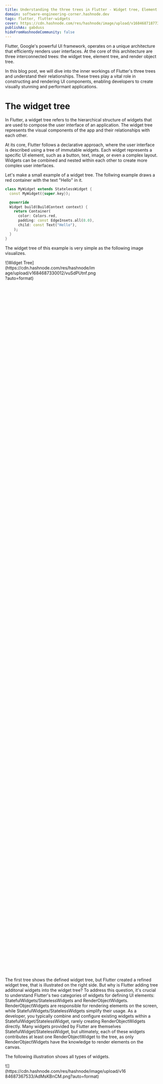 ```yaml
---
title: Understanding the three trees in Flutter - Widget tree, Element tree and RenderObject tree
domain: software-engineering-corner.hashnode.dev
tags: flutter, flutter-widgets
cover: https://cdn.hashnode.com/res/hashnode/image/upload/v1684687187737/Tgk7dXIfu.png?auto=format
publishAs: gabduss
hideFromHashnodeCommunity: false
---
```


Flutter, Google's powerful UI framework, operates on a unique architecture that efficiently renders user interfaces. At the core of this architecture are three interconnected trees: the widget tree, element tree, and render object tree.

In this blog post, we will dive into the inner workings of Flutter's three trees and understand their relationships. These trees play a vital role in constructing and rendering UI components, enabling developers to create visually stunning and performant applications.

# The widget tree

In Flutter, a widget tree refers to the hierarchical structure of widgets that are used to compose the user interface of an application. The widget tree represents the visual components of the app and their relationships with each other.

At its core, Flutter follows a declarative approach, where the user interface is described using a tree of immutable widgets. Each widget represents a specific UI element, such as a button, text, image, or even a complex layout. Widgets can be combined and nested within each other to create more complex user interfaces.

Let's make a small example of a widget tree. The follwing example draws a red container with the text "Hello" in it.

```dart
class MyWidget extends StatelessWidget {
  const MyWidget({super.key});

  @override
  Widget build(BuildContext context) {
    return Container(
      color: Colors.red,
      padding: const EdgeInsets.all(8.0),
      child: const Text("Hello"),
    );
  }
}
```

The widget tree of this example is very simple as the following image visualizes.

<div style="width: 60%; height: 60%">
![Widget Tree](https://cdn.hashnode.com/res/hashnode/image/upload/v1684687330012/vuSdPUtnf.png?auto=format)
</div>

The first tree shows the defined widget tree, but Flutter created a refined widget tree, that is illustrated on the right side. But why is Flutter adding tree additonal widgets into the widget tree? To address this question, it's crucial to understand Flutter's two categories of widgets for defining UI elements: StatefulWidgets/StatelessWidgets and RenderObjectWidgets. RenderObjectWidgets are responsible for rendering elements on the screen, while StatefulWidgets/StatelessWidgets simplify their usage. As a developer, you typically combine and configure existing widgets within a StatefulWidget/StatelessWidget, rarely creating RenderObjectWidgets directly. Many widgets provided by Flutter are themselves StatefulWidget/StatelessWidget, but ultimately, each of these widgets contributes at least one RenderObjectWidget to the tree, as only RenderObjectWidgets have the knowledge to render elements on the canvas.

The following illustration shows all types of widgets.

<div style="width: 80%; height: 80%">
![](https://cdn.hashnode.com/res/hashnode/image/upload/v1684687367533/AdMsKBnCM.png?auto=format)
</div>

The previous example shows a popular example: the container widget. You can set a color and a padding on the widget. Flutter will transform it to a ColoredBox and a Padding RenderObjectWidget. The ColoredBox will be responsible to draw the color, the Padding will be responsible to draw the padding. It is also possible to use the RenderObjectWidget directly, like the following code shows.

```dart
 class MyWidget extends StatelessWidget {
  const MyWidget({super.key});

  @override
  Widget build(BuildContext context) {
    return ColoredBox(
      color: Colors.red,
      child: Padding(
        padding: const EdgeInsets.all(8.0),
        child: RichText(text: const TextSpan(text: "Hello")),
      ),
    );
  }
}
```

In Flutter, a widget gets rebuilt when its internal state changes or when its parent widget requests a rebuild. Here are some common scenarios that trigger widget rebuilds:

- Initial build: When a widget is first inserted into the widget tree-
- State changes: If a widget's internal state changes, because of user interactions or an network respons.
- InheritedWidget changes: Widgets can receive data changes from ancestor widgets.
- Layout changes: If the layout constraints of a widget changes, e.g. the oriantation of a device changes.
- Widget tree updates: If a widget's parent requests a rebuild.
- Animation updates: If a widget includes an animation, it typically rebuilds on every frame.

As you can see, widgets get rebuild a lot. That's why they need to be extremly lightweight.

# The three trees in Flutter

To keep the widgets lightweight Flutter has two additonal trees: the element tree and the RenderObject tree. Those three trees are connected with each other.

Let's check the first example again and take a look of how their Element and RenderObject tree look like.
  
<div style="width: 60%; height: 60%">
![](https://cdn.hashnode.com/res/hashnode/image/upload/v1684687397242/th4DOl27p.png?auto=format)
</div>

As the widget tree is immutalbe and gets rebuild a lot. The Element and RenderObject trees are mutable and dont get recreated that frequently. The Element tree is responsible for the lifecyle and connects the Widget tree with the RenderObject tree. As you can see, every widget generates an Element, but not every Element has a RenderObject. Only RenderObjectElement generate RenderObjects, all other elements send their configuration down to the next RenderObjectElement. The following illustration shows the two different Element types.
  
<div style="width: 60%; height: 60%">
![](https://cdn.hashnode.com/res/hashnode/image/upload/v1684687427351/X78ENpgNl.png?auto=format)
</div>

The previous illustration includes another interesting detail. The Element implements the BuildContext. That means that the BuildContext included in every build method is nothing other than an Element with restricted access. That's why the BuildContext has all the knowlege of an Element, like the lifecycle state or their position in the tree. As the following code shows, the BuildContext can be casted to a Element.

```dart { .customCodeStyle }
Widget build(BuildContext context) {
    var element = context as Element;

    return GestureDetector(
      child: isRed ? widgetRed : widgetBlue,
      onTap: () {
        isRed = !isRed;
        element.markNeedsBuild();
      },
    );
  }
```

The cast to an Element lets you access all the properties of an Element. This can be very interesting for educational reasons, but its not recommended in production. The is a reason why the don't allow direct access and add the properties to the BuildContext. The following tables sums up the most imporant attributes of the three objects.

|             | Widget                       | Element                                                                                                      | RenderObject                |     |
| ----------- | ---------------------------- | ------------------------------------------------------------------------------------------------------------ | --------------------------- | --- |
| Mutable     | false                        | true                                                                                                         | true                        |     |
| Lightweight | true                         | false                                                                                                        | false                       |     |
| Jobs        | - Holds widget configuration | - Responsible for lifecycle <br> - Holds state of StatefulWidgets <br> - Connects Widgets with RenderObjects | - Responsible for rendering |     |

# Conclusion

In conclusion, the widget tree, element tree, and render object tree are three interconnected trees in Flutter that are vital for constructing and rendering UI components efficently. The widget tree represents the hierarchical structure of immutable widgets that describe the UI elements. Render object widgets handle the rendering, while elements are responsible for the lifecycle and connect the widget tree with the render object tree.
